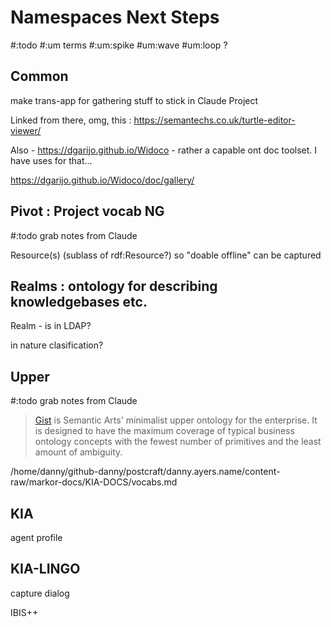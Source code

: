 # Namespaces Next Steps

#:todo #:um terms #:um:spike #um:wave #um:loop ?

## Common

make trans-app for gathering stuff to stick in Claude Project

Linked from there, omg, this : https://semantechs.co.uk/turtle-editor-viewer/

Also - https://dgarijo.github.io/Widoco - rather a capable ont doc toolset. I have uses for that...

https://dgarijo.github.io/Widoco/doc/gallery/



## Pivot : Project vocab NG

#:todo grab notes from Claude

Resource(s) (sublass of rdf:Resource?) so  "doable offline" can be captured

## Realms : ontology for describing knowledgebases etc.

Realm - is in LDAP?

in nature clasification?

## Upper

#:todo grab notes from Claude

> [Gist](https://github.com/semanticarts/gist) is Semantic Arts' minimalist upper ontology for the enterprise. It is designed to have the maximum coverage of typical business ontology concepts with the fewest number of primitives and the least amount of ambiguity.

/home/danny/github-danny/postcraft/danny.ayers.name/content-raw/markor-docs/KIA-DOCS/vocabs.md

## KIA

agent profile

## KIA-LINGO

capture dialog

IBIS++
